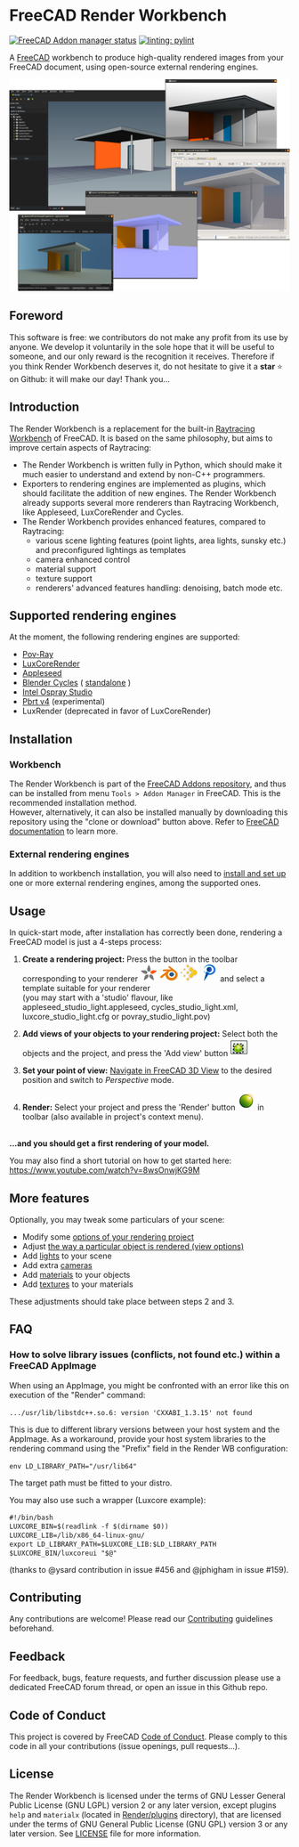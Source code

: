 # FreeCAD Render Workbench

[![FreeCAD Addon manager status](https://img.shields.io/badge/FreeCAD%20addon%20manager-available-brightgreen)](https://github.com/FreeCAD/FreeCAD-addons)
[![linting: pylint](https://img.shields.io/badge/linting-pylint-yellowgreen)](https://github.com/pylint-dev/pylint)

A [FreeCAD](https://www.freecadweb.org) workbench to produce high-quality
rendered images from your FreeCAD document, using open-source external
rendering engines.

<img src=./docs/freecad-june-09.jpg alt="ShowCase" title="Examples of rendering
made with Render Workbench" width="800">

## Foreword
This software is free: we contributors do not make any profit from its use by anyone.
We develop it voluntarily in the sole hope that it will be useful to someone,
and our only reward is the recognition it receives.
Therefore if you think Render Workbench deserves it, do not hesitate to give it a **star** :star: on Github:
it will make our day! Thank you...

## Introduction

The Render Workbench is a replacement for the built-in [Raytracing
Workbench](https://www.freecadweb.org/wiki/Raytracing_Module) of FreeCAD. It is
based on the same philosophy, but aims to improve certain aspects of
Raytracing:

* The Render Workbench is written fully in Python, which should make it much
  easier to understand and extend by non-C++ programmers.
* Exporters to rendering engines are implemented as plugins, which should
  facilitate the addition of new engines. The Render Workbench already supports several more
  renderers than Raytracing Workbench, like Appleseed, LuxCoreRender and Cycles.
* The Render Workbench provides enhanced features, compared to Raytracing:
    - various scene lighting features (point lights, area lights, sunsky etc.)
      and preconfigured lightings as templates
    - camera enhanced control
    - material support
    - texture support
    - renderers' advanced features handling: denoising, batch mode
  etc.

## Supported rendering engines

At the moment, the following rendering engines are supported:

* [Pov-Ray](https://www.povray.org/)
* [LuxCoreRender](https://luxcorerender.org/)
* [Appleseed](https://appleseedhq.net)
* [Blender Cycles](https://www.cycles-renderer.org/) ( [standalone](https://github.com/blender/cycles) )
* [Intel Ospray Studio](http://www.ospray.org/ospray_studio)
* [Pbrt v4](https://www.pbrt.org) (experimental)
* LuxRender (deprecated in favor of LuxCoreRender)

## Installation
### Workbench
The Render Workbench is part of the [FreeCAD Addons
repository](https://github.com/FreeCAD/FreeCAD-addons), and thus can be
installed from menu `Tools > Addon Manager` in FreeCAD. This is the recommended
installation method.<br /> However, alternatively, it can also be installed
manually by downloading this repository using the "clone or download" button
above. Refer to [FreeCAD
documentation](https://www.freecadweb.org/wiki/How_to_install_additional_workbenches)
to learn more.

### External rendering engines
In addition to workbench installation, you will also need to [install and set
up](./docs/EngineInstall.md) one or more external rendering engines, among the
supported ones.

## Usage

In quick-start mode, after installation has correctly been done, rendering a
FreeCAD model is just a 4-steps process:
1. **Create a rendering project:** Press the button in the toolbar
   corresponding to your renderer <img src=./Render/resources/icons/Appleseed.svg height=32>
   <img src=./Render/resources/icons/Cycles.svg height=32> <img src=./Render/resources/icons/Luxcore.svg
   height=32> <img src=./Render/resources/icons/Povray.svg height=32> and select a template
   suitable for your renderer \
   (you may start with a 'studio' flavour, like
   appleseed_studio_light.appleseed, cycles_studio_light.xml, luxcore_studio_light.cfg or
   povray_studio_light.pov)


2. **Add views of your objects to your rendering project:** Select both the
   objects and the project, and press the 'Add view' button <img
   src=./Render/resources/icons/RenderView.svg height=32>


3. **Set your point of view:**
[Navigate in FreeCAD 3D View](https://wiki.freecadweb.org/Manual:Navigating_in_the_3D_view)
   to the desired position and switch to _Perspective_ mode.


4. **Render:** Select your project and press the 'Render' button <img
   src=./Render/resources/icons/Render.svg height=32> in toolbar (also available in project's
   context menu).


<br /> **...and you should get a first rendering of your model.** <br />


You may also find a short tutorial on how to get started here:
https://www.youtube.com/watch?v=8wsOnwjKG9M


## More features

Optionally, you may tweak some particulars of your scene:
* Modify some [options of your rendering project](./docs/Projects.md)
* Adjust [the way a particular object is rendered (view options)](./docs/Views.md)
* Add [lights](./docs/Lights.md) to your scene
* Add extra [cameras](./docs/Cameras.md)
* Add [materials](./docs/Materials.md) to your objects
* Add [textures](./docs/Materials.md#textures) to your materials

These adjustments should take place between steps 2 and 3.

## FAQ
### How to solve library issues (conflicts, not found etc.) within a FreeCAD AppImage

When using an AppImage, you might be confronted with an error like this on
execution of the "Render" command:

`.../usr/lib/libstdc++.so.6: version 'CXXABI_1.3.15' not found`

This is due to different library versions between your host system and the AppImage.
As a workaround, provide your host system libraries to the rendering command using the
"Prefix" field in the Render WB configuration:

`env LD_LIBRARY_PATH="/usr/lib64"`

The target path must be fitted to your distro.

You may also use such a wrapper (Luxcore example):

```
#!/bin/bash
LUXCORE_BIN=$(readlink -f $(dirname $0))
LUXCORE_LIB=/lib/x86_64-linux-gnu/
export LD_LIBRARY_PATH=$LUXCORE_LIB:$LD_LIBRARY_PATH
$LUXCORE_BIN/luxcoreui "$@"
```
(thanks to @ysard contribution in issue #456 and @jphigham in issue #159).


## Contributing

Any contributions are welcome! Please read our
[Contributing](./docs/Contributing.md) guidelines beforehand.

## Feedback

For feedback, bugs, feature requests, and further discussion please use a
dedicated FreeCAD forum thread, or open an issue in this Github repo.

## Code of Conduct

This project is covered by FreeCAD [Code of
Conduct](https://github.com/FreeCAD/FreeCAD/blob/master/CODE_OF_CONDUCT.md).
Please comply to this code in all your contributions (issue openings, pull
requests...).

## License

The Render Workbench is licensed under the terms of GNU Lesser General Public
License (GNU LGPL) version 2 or any later version, except plugins `help` and
`materialx` (located in [Render/plugins](./Render/plugins) directory), that are
licensed under the terms of GNU General Public License (GNU GPL) version 3 or
any later version. See [LICENSE](./LICENSE) file for more information.

